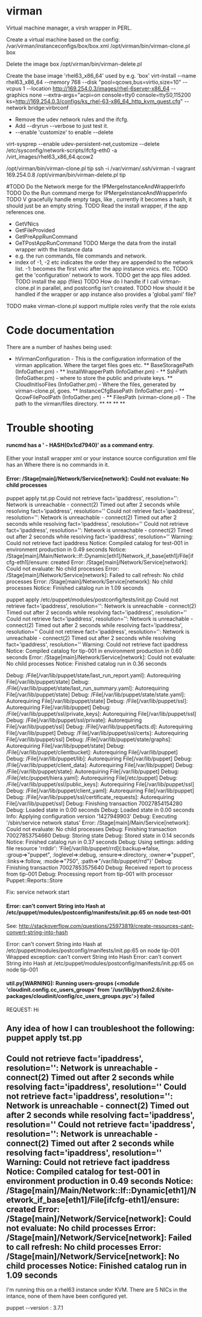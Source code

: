 # virman
Virtual machine manager, a virsh wrapper in PERL.


Create a virtual machine based on the config:
  /var/virman/instanceconfigs/box/box.xml
/opt/virman/bin/virman-clone.pl box


Delete the image box
  /opt/virman/bin/virman-delete.pl 


Create the base image 'rhel63_x86_64' used by e.g. 'box'
virt-install --name rhel63_x86_64 --memory 768 --disk "pool=qcows,bus=virtio,size=10" --vcpus 1 --location http://169.254.0.3/images/rhel-6server-x86_64 --graphics none --extra-args="acpi=on console=tty0 console=ttyS0,115200 ks=http://169.254.0.3/configs/ks_rhel-63-x86_64_http_kvm_guest.cfg" --network bridge:virbrconf

* Remove the udev network rules and the ifcfg.
*  Add --dryrun --verbose to just test it.
* --enable 'customize' to enable --delete

virt-sysprep  --enable udev-persistent-net,customize --delete /etc/sysconfig/network-scripts/ifcfg-eth0 -a /virt_images/rhel63_x86_64.qcow2 

/opt/virman/bin/virman-clone.pl  tip
ssh -i /var/virman/.ssh/virman -l vagrant 169.254.0.8
/opt/virman/bin/virman-delete.pl  tip

#TODO Do the Network merge for the IPMergeInstanceAndWrapperInfo
TODO Do the Run command merge for IPMergeInstanceAndWrapperInfo
TODO V gracefully handle empty tags, like <RunCommand></RunCommand>, currently it becomes a hash, it should just be an empty string.
TODO Read the install wrapper, if the app references one.
  - GetVNics
  - GetFileProvided
  - GetPreAppRunCommand
  - GeTPostAppRunCommand
TODO Merge the data from the install wrapper with the Instance data
  - e.g. the run commands, file commands and network.
  - index of -1, -2 etc indicates the order they are appended to the network list.
    -1: becomes the first vnic after the app instance vnics. etc.
TODO get the 'configuration' network to work.
TODO get the app files added.
TODO install the app (files)
TODO How do I handle if I call virtman-clone.pl in parallel, and postconfig isn't created.
TODO How should it be handled if the wrapper or app instance also provides a 'global.yaml' file?

TODO make virman-clone.pl support multiple roles
  verify that the role exists




# Code documentation

There are a number of hashes being used:
* hVirmanConfiguration - This is the configuration information of the virman application. Where the target files goes etc.
** BaseStoragePath (InfoGather.pm) - 
** InstallWrapperPath (InfoGather.pm) - 
** SshPath (InfoGather.pm) - where to store the public and private keys.
** CloudInitIsoFiles (InfoGather.pm) - Where the files, generated by virman-clone.pl, goes.
** InstanceCfgBasePath (InfoGather.pm) - 
** QcowFilePoolPath (InfoGather.pm) - 
** FilesPath (virman-clone.pl) - The path to the virman/files directory.
** 
** 
** 
** 


# Trouble shooting


#### runcmd has a '  - HASH(0x1cd7940)' as a command entry.

Either your install wrapper xml or your instance source configuration xml file has an <RunCommand></RundCommand>
Where there is no commands in it. 


#### Error: /Stage[main]/Network/Service[network]: Could not evaluate: No child processes

puppet apply tst.pp 
Could not retrieve fact='ipaddress', resolution='<anonymous>': Network is unreachable - connect(2)
Timed out after 2 seconds while resolving fact='ipaddress', resolution='<anonymous>'
Could not retrieve fact='ipaddress', resolution='<anonymous>': Network is unreachable - connect(2)
Timed out after 2 seconds while resolving fact='ipaddress', resolution='<anonymous>'
Could not retrieve fact='ipaddress', resolution='<anonymous>': Network is unreachable - connect(2)
Timed out after 2 seconds while resolving fact='ipaddress', resolution='<anonymous>'
Warning: Could not retrieve fact ipaddress
Notice: Compiled catalog for test-001 in environment production in 0.49 seconds
Notice: /Stage[main]/Main/Network::If::Dynamic[eth1]/Network_if_base[eth1]/File[ifcfg-eth1]/ensure: created
Error: /Stage[main]/Network/Service[network]: Could not evaluate: No child processes
Error: /Stage[main]/Network/Service[network]: Failed to call refresh: No child processes
Error: /Stage[main]/Network/Service[network]: No child processes
Notice: Finished catalog run in 1.09 seconds


puppet apply /etc/puppet/modules/postconfig/tests/init.pp 
Could not retrieve fact='ipaddress', resolution='<anonymous>': Network is unreachable - connect(2)
Timed out after 2 seconds while resolving fact='ipaddress', resolution='<anonymous>'
Could not retrieve fact='ipaddress', resolution='<anonymous>': Network is unreachable - connect(2)
Timed out after 2 seconds while resolving fact='ipaddress', resolution='<anonymous>'
Could not retrieve fact='ipaddress', resolution='<anonymous>': Network is unreachable - connect(2)
Timed out after 2 seconds while resolving fact='ipaddress', resolution='<anonymous>'
Warning: Could not retrieve fact ipaddress
Notice: Compiled catalog for tip-001 in environment production in 0.60 seconds
Error: /Stage[main]/Network/Service[network]: Could not evaluate: No child processes
Notice: Finished catalog run in 0.36 seconds


Debug: /File[/var/lib/puppet/state/last_run_report.yaml]: Autorequiring File[/var/lib/puppet/state]
Debug: /File[/var/lib/puppet/state/last_run_summary.yaml]: Autorequiring File[/var/lib/puppet/state]
Debug: /File[/var/lib/puppet/state/state.yaml]: Autorequiring File[/var/lib/puppet/state]
Debug: /File[/var/lib/puppet/ssl]: Autorequiring File[/var/lib/puppet]
Debug: /File[/var/lib/puppet/ssl/private_keys]: Autorequiring File[/var/lib/puppet/ssl]
Debug: /File[/var/lib/puppet/ssl/private]: Autorequiring File[/var/lib/puppet/ssl]
Debug: /File[/var/lib/puppet/facts.d]: Autorequiring File[/var/lib/puppet]
Debug: /File[/var/lib/puppet/ssl/certs]: Autorequiring File[/var/lib/puppet/ssl]
Debug: /File[/var/lib/puppet/state/graphs]: Autorequiring File[/var/lib/puppet/state]
Debug: /File[/var/lib/puppet/clientbucket]: Autorequiring File[/var/lib/puppet]
Debug: /File[/var/lib/puppet/lib]: Autorequiring File[/var/lib/puppet]
Debug: /File[/var/lib/puppet/client_data]: Autorequiring File[/var/lib/puppet]
Debug: /File[/var/lib/puppet/state]: Autorequiring File[/var/lib/puppet]
Debug: /File[/etc/puppet/hiera.yaml]: Autorequiring File[/etc/puppet]
Debug: /File[/var/lib/puppet/ssl/public_keys]: Autorequiring File[/var/lib/puppet/ssl]
Debug: /File[/var/lib/puppet/client_yaml]: Autorequiring File[/var/lib/puppet]
Debug: /File[/var/lib/puppet/ssl/certificate_requests]: Autorequiring File[/var/lib/puppet/ssl]
Debug: Finishing transaction 70027854154280
Debug: Loaded state in 0.00 seconds
Debug: Loaded state in 0.00 seconds
Info: Applying configuration version '1427949903'
Debug: Executing '/sbin/service network status'
Error: /Stage[main]/Main/Service[network]: Could not evaluate: No child processes
Debug: Finishing transaction 70027853754660
Debug: Storing state
Debug: Stored state in 0.14 seconds
Notice: Finished catalog run in 0.37 seconds
Debug: Using settings: adding file resource 'rrddir': 'File[/var/lib/puppet/rrd]{:backup=>false, :group=>"puppet", :loglevel=>:debug, :ensure=>:directory, :owner=>"puppet", :links=>:follow, :mode=>"750", :path=>"/var/lib/puppet/rrd"}'
Debug: Finishing transaction 70027853575640
Debug: Received report to process from tip-001
Debug: Processing report from tip-001 with processor Puppet::Reports::Store

Fix:
service network start


#### Error: can't convert String into Hash at /etc/puppet/modules/postconfig/manifests/init.pp:65 on node test-001
See: http://stackoverflow.com/questions/25973819/create-resources-cant-convert-string-into-hash

Error: can't convert String into Hash at /etc/puppet/modules/postconfig/manifests/init.pp:65 on node tip-001
Wrapped exception:
can't convert String into Hash
Error: can't convert String into Hash at /etc/puppet/modules/postconfig/manifests/init.pp:65 on node tip-001



#### util.py[WARNING]: Running users-groups (<module 'cloudinit.config.cc_users_groups' from '/usr/lib/python2.6/site-packages/cloudinit/config/cc_users_groups.pyc'>) failed


REQUEST: 
Hi

Any idea of how I can troubleshoot the following:
puppet apply tst.pp 
---
Could not retrieve fact='ipaddress', resolution='<anonymous>': Network is unreachable - connect(2)
Timed out after 2 seconds while resolving fact='ipaddress', resolution='<anonymous>'
Could not retrieve fact='ipaddress', resolution='<anonymous>': Network is unreachable - connect(2)
Timed out after 2 seconds while resolving fact='ipaddress', resolution='<anonymous>'
Could not retrieve fact='ipaddress', resolution='<anonymous>': Network is unreachable - connect(2)
Timed out after 2 seconds while resolving fact='ipaddress', resolution='<anonymous>'
Warning: Could not retrieve fact ipaddress
Notice: Compiled catalog for test-001 in environment production in 0.49 seconds
Notice: /Stage[main]/Main/Network::If::Dynamic[eth1]/Network_if_base[eth1]/File[ifcfg-eth1]/ensure: created
Error: /Stage[main]/Network/Service[network]: Could not evaluate: No child processes
Error: /Stage[main]/Network/Service[network]: Failed to call refresh: No child processes
Error: /Stage[main]/Network/Service[network]: No child processes
Notice: Finished catalog run in 1.09 seconds
---

I'm running this on a rhel63 instance under KVM.
There are 5 NICs in the intance, none of them have been configured yet.

puppet --version : 3.7.1

